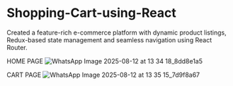 # Shopping-Cart-using-React
Created a feature-rich e-commerce platform with dynamic product listings, Redux-based state management and seamless navigation using React Router.


HOME PAGE
![WhatsApp Image 2025-08-12 at 13 34 18_8dd8e1a5](https://github.com/user-attachments/assets/d4a9b7fe-2a15-4728-9da9-9820a05bfa8b)


CART PAGE
![WhatsApp Image 2025-08-12 at 13 35 15_7d9f8a67](https://github.com/user-attachments/assets/b8bbb147-a205-42db-aa37-937033712a78)
